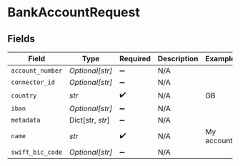# BankAccountRequest


## Fields

| Field              | Type               | Required           | Description        | Example            |
| ------------------ | ------------------ | ------------------ | ------------------ | ------------------ |
| `account_number`   | *Optional[str]*    | :heavy_minus_sign: | N/A                |                    |
| `connector_id`     | *Optional[str]*    | :heavy_minus_sign: | N/A                |                    |
| `country`          | *str*              | :heavy_check_mark: | N/A                | GB                 |
| `iban`             | *Optional[str]*    | :heavy_minus_sign: | N/A                |                    |
| `metadata`         | Dict[str, *str*]   | :heavy_minus_sign: | N/A                |                    |
| `name`             | *str*              | :heavy_check_mark: | N/A                | My account         |
| `swift_bic_code`   | *Optional[str]*    | :heavy_minus_sign: | N/A                |                    |